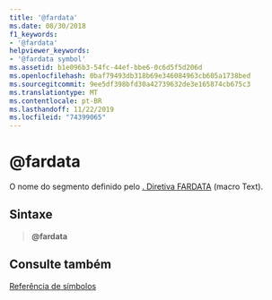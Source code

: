 ```yaml
---
title: '@fardata'
ms.date: 08/30/2018
f1_keywords:
- '@fardata'
helpviewer_keywords:
- '@fardata symbol'
ms.assetid: b1e096b3-54fc-44ef-bbe6-0c6d5f5d206d
ms.openlocfilehash: 0baf79493db318b69e346084963cb605a1738bed
ms.sourcegitcommit: 9ee5df398bfd30a42739632de3e165874cb675c3
ms.translationtype: MT
ms.contentlocale: pt-BR
ms.lasthandoff: 11/22/2019
ms.locfileid: "74399065"
---
```

# <a name="fardata"></a>\@fardata

O nome do segmento definido pelo [. Diretiva FARDATA](../../assembler/masm/dot-fardata.md) (macro Text).

## <a name="syntax"></a>Sintaxe

> **\@fardata**

## <a name="see-also"></a>Consulte também

[Referência de símbolos](symbols-reference.md)
